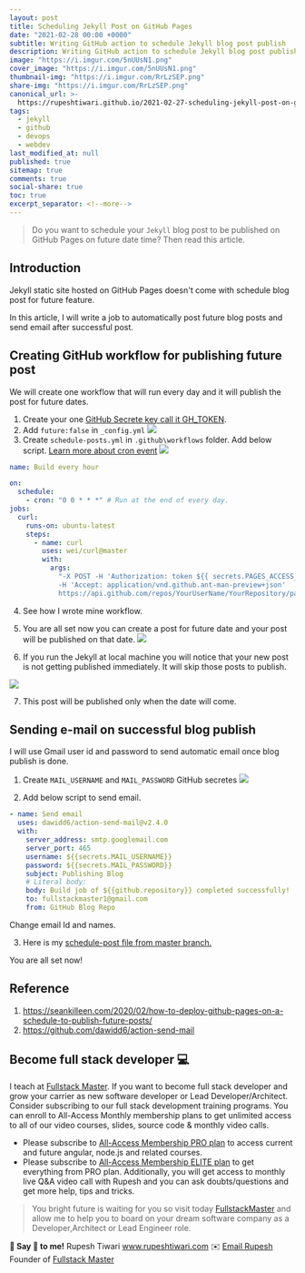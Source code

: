 ```yaml
---
layout: post
title: Scheduling Jekyll Post on GitHub Pages
date: "2021-02-28 00:00 +0000"
subtitle: Writing GitHub action to schedule Jekyll blog post publish
description: Writing GitHub action to schedule Jekyll blog post publish
image: "https://i.imgur.com/5nUUsN1.png"
cover_image: "https://i.imgur.com/5nUUsN1.png"
thumbnail-img: "https://i.imgur.com/RrLzSEP.png"
share-img: "https://i.imgur.com/RrLzSEP.png"
canonical_url: >-
  https://rupeshtiwari.github.io/2021-02-27-scheduling-jekyll-post-on-github-pages/
tags:
  - jekyll
  - github
  - devops
  - webdev
last_modified_at: null
published: true
sitemap: true
comments: true
social-share: true
toc: true
excerpt_separator: <!--more-->
---
```


> Do you want to schedule your `Jekyll` blog post to be published on GitHub
> Pages on future date time? Then read this article.

## Introduction

Jekyll static site hosted on GitHub Pages doesn't come with schedule blog post
for future feature.

In this article, I will write a job to automatically post future blog posts and
send email after successful post.

## Creating GitHub workflow for publishing future post

We will create one workflow that will run every day and it will publish the post
for future dates.

1. Create your one
   [GitHub Secrete key call it GH_TOKEN](https://docs.github.com/en/actions/reference/encrypted-secrets#creating-encrypted-secrets-for-a-repository).
2. Add `future:false` in `_config.yml` ![](https://i.imgur.com/7iQYpRf.png)
3. Create `schedule-posts.yml` in `.github\workflows` folder. Add below script.
   [Learn more about cron event](https://jasonet.co/posts/scheduled-actions/)
   ![](https://i.imgur.com/V5kHyHe.png)

```yml
name: Build every hour

on:
  schedule:
    - cron: "0 0 * * *" # Run at the end of every day.
jobs:
  curl:
    runs-on: ubuntu-latest
    steps:
      - name: curl
        uses: wei/curl@master
        with:
          args:
            "-X POST -H 'Authorization: token ${{ secrets.PAGES_ACCESS_TOKEN }}'
            -H 'Accept: application/vnd.github.ant-man-preview+json'
            https://api.github.com/repos/YourUserName/YourRepository/pages/builds"
```

4. See how I wrote mine workflow.
5. You are all set now you can create a post for future date and your post will
   be published on that date. ![](https://i.imgur.com/7OXjxpa.png)

6. If you run the Jekyll at local machine you will notice that your new post is
   not getting published immediately. It will skip those posts to publish.

![](https://i.imgur.com/FIL72GR.png)

7. This post will be published only when the date will come.

## Sending e-mail on successful blog publish

I will use Gmail user id and password to send automatic email once blog publish
is done.

1. Create `MAIL_USERNAME` and `MAIL_PASSWORD` GitHub secretes
   ![](https://i.imgur.com/R6opFJb.png)

2. Add below script to send email.

```yaml
- name: Send email
  uses: dawidd6/action-send-mail@v2.4.0
  with:
    server_address: smtp.googlemail.com
    server_port: 465
    username: ${{secrets.MAIL_USERNAME}}
    password: ${{secrets.MAIL_PASSWORD}}
    subject: Publishing Blog
    # Literal body:
    body: Build job of ${{github.repository}} completed successfully!
    to: fullstackmaster1@gmail.com
    from: GitHub Blog Repo
```

Change email Id and names.

3. Here is my
   [schedule-post file from master branch.](https://github.com/rupeshtiwari/rupeshtiwari.github.io/blob/master/.github/workflows/schedule-posts.yml)

You are all set now!

## Reference

1. https://seankilleen.com/2020/02/how-to-deploy-github-pages-on-a-schedule-to-publish-future-posts/
2. https://github.com/dawidd6/action-send-mail

## Become full stack developer 💻

I teach at [Fullstack Master](https://www.fullstackmaster.net). If you want to
become full stack developer and grow your carrier as new software developer or
Lead Developer/Architect. Consider subscribing to our full stack development
training programs. You can enroll to All-Access Monthly membership plans to get
unlimited access to all of our video courses, slides, source code & monthly
video calls.

- Please subscribe to
  [All-Access Membership PRO plan](https://www.fullstackmaster.net/pro) to
  access current and future angular, node.js and related courses.
- Please subscribe to
  [All-Access Membership ELITE plan](https://www.fullstackmaster.net/elite) to
  get everything from PRO plan. Additionally, you will get access to monthly
  live Q&A video call with Rupesh and you can ask doubts/questions and get more
  help, tips and tricks.

> You bright future is waiting for you so visit today
> [FullstackMaster](www.fullstackmaster.net) and allow me to help you to board
> on your dream software company as a Developer,Architect or Lead Engineer role.

**💖 Say 👋 to me!** Rupesh Tiwari <a href="https://www.rupeshtiwari.com">
www.rupeshtiwari.com</a> ✉️
<a href="mailto:fullstackmaster1@gmail.com?subject=Hi"> Email Rupesh</a> Founder
of <a href="https://www.fullstackmaster.net"> Fullstack Master</a>
